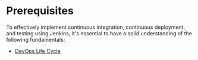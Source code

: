 # Prerequisites
To effectively implement continuous integration, continuous deployment, and testing using Jenkins, it's essential to have a solid understanding of the following fundamentals:

- [DevOps Life Cycle](../DevOps/life_cycle.md)